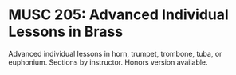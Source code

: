 # MUSC 205: Advanced Individual Lessons in Brass

Advanced individual lessons in horn, trumpet, trombone, tuba, or euphonium. Sections by instructor. Honors version available.